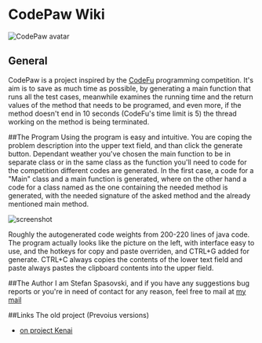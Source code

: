 # CodePaw Wiki

![CodePaw avatar](https://kenai.com/attachments/wiki_images/codepaw/avatar.png)

## General
CodePaw is a project inspired by the [CodeFu](http://codefu.com.mk/Home.do) programming competition. It's aim is to save as much time as possible, by generating a main function that runs all the test cases, meanwhile examines the running time and the return values of the method that needs to be programed, and even more, if the method doesn't end in 10 seconds (CodeFu's time limit is 5) the thread working on the method is being terminated.

##The Program
Using the program is easy and intuitive. You are coping the problem description into the upper text field, and than click the generate button. Dependant weather you've chosen the main function to be in separate class or in the same class as the function you'll need to code for the competition different codes are generated. In the first case, a code for a "Main" class and a main function is generated, where on the other hand a code for a class named as the one containing the needed method is generated, with the needed signature of the asked method and the already mentioned main method.

![screenshot](https://kenai.com/attachments/wiki_images/codepaw/Screenshot-CodePaw.png)

Roughly the autogenerated code weights from 200-220 lines of java code. 
The program actually looks like the picture on the left, with interface easy to use, and the hotkeys for copy and paste overriden, and CTRL+G added for generate. CTRL+C always copies the contents of the lower text field and paste always pastes the clipboard contents into the upper field.

##The Author
I am Stefan Spasovski, and if you have any suggestions bug reports or you're in need of contact for any reason, feel free to mail at [my mail](me@stefs.me)

##Links
The old project (Prevoius versions)
* [on project Kenai](http://kenai.com/projects/codepaw)
